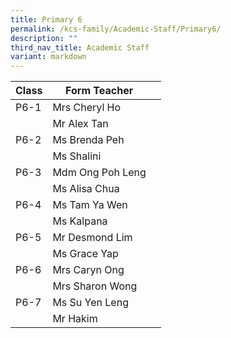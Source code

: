 ```yaml
---
title: Primary 6
permalink: /kcs-family/Academic-Staff/Primary6/
description: ""
third_nav_title: Academic Staff
variant: markdown
---
```

| Class | Form Teacher |  |
| -------- | -------- | -------- |
| P6-1     | Mrs Cheryl Ho     |      |
|      | Mr Alex Tan     |      |
| P6-2     | Ms Brenda Peh     |    |
|      | Ms Shalini     |      |
| P6-3     | Mdm Ong Poh Leng     |      |
|      | Ms Alisa Chua     |      |
| P6-4     | Ms Tam Ya Wen     |      |
|     | Ms Kalpana     |     |
| P6-5     | Mr Desmond Lim     |      |
|      | Ms Grace Yap     |      |
| P6-6     | Mrs Caryn Ong     |      |
|     | Mrs Sharon Wong     |     |
| P6-7     | Ms Su Yen Leng     |      |
|      | Mr Hakim     |      |